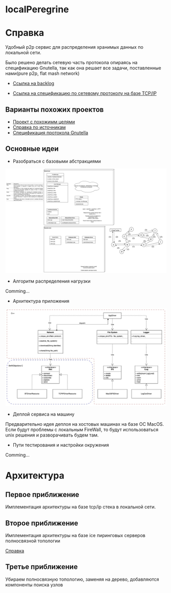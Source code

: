 # localPeregrine 

# Справка
Удобный p2p сервис для распределения хранимых данных по локальной сети. 

Было решено делать сетевую часть протокола опираясь на спецификацию Gnutella, так как она решает все задачи, поставленные нами(pure p2p, flat mash network)

- [Ссылка на backlog](https://github.com/orgs/IoT-localPeregrine/projects/2)

- [Ссылка на спецификацию по сетевому протоколу на базе TCP/IP](/doc/spec_tcp_ip.md)

## Варианты похожих проектов

- [Проект с похожимм целями](https://github.com/bchu7796/p2p-file-sharing)
- [Справка по источникам](https://github.com/osukhoroslov/distsys-course-hse/tree/master/2022/seminars/07-peer-to-peer)
- [Спецификация протокола Gnutella](https://courses.cs.washington.edu/courses/cse522/05au/gnutella_protocol_0.4.pdf)

## Основные идеи

- Разобраться с базовыми абстракциями

![Проект с похожимм целями](/doc/images/p2p_schema.jpg)
- Алгоритм распределения нагрузки

Comming...

- Архитектура приложения

![Проект с похожимм целями](/doc/images/IoT_internals.jpg)

- Деплой сервиса на машину

Предварительно идея деплоя на хостовых машинах на базе ОС MacOS. Если будут проблемы с локальным FireWall, то будут использоваться unix решения и разворачивать будем там.

- Пути тестирования и настройки окружения

Comming...

# Архитектура

## Первое приближение 

Имплементация архитектуры на базе tcp/ip стека в локальной сети.

## Второе приближение

Имплементация архитектуры на базе ice пиринговых серверов полносвязной топологии

[Справка](https://medium.com/nuances-of-programming/webrtc-фреймворк-ice-stun-и-сервера-turn-f835b11d9dde)

## Третье приближение

Убираем полносвязную топологию, заменяя на дерево, добавляются компоненты поиска узлов